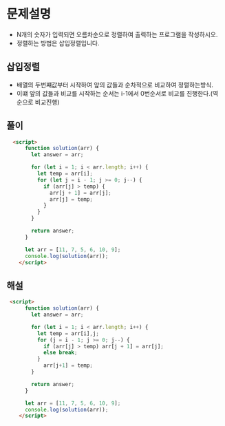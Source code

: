 # 문제설명
- N개의 숫자가 입력되면 오름차순으로 정렬하여 출력하는 프로그램을 작성하시오.
- 정렬하는 방법은 삽입정렬입니다.


## 삽입정렬
- 배열의 두번쨰값부터 시작하여 앞의 값들과 순차적으로 비교하여 정렬하는방식.
- 이떄 앞의 값들과 비교를 시작하는 순서는 i-1에서 0번순서로 비교를 진행한다.(역순으로 비교진행)



## 풀이
```html
  <script>
      function solution(arr) {
        let answer = arr;

        for (let i = 1; i < arr.length; i++) {
          let temp = arr[i];
          for (let j = i - 1; j >= 0; j--) {
            if (arr[j] > temp) {
              arr[j + 1] = arr[j];
              arr[j] = temp;  
            }
          }
        }

        return answer;
      }

      let arr = [11, 7, 5, 6, 10, 9];
      console.log(solution(arr));
    </script>
```


## 해설
```html
 <script>
      function solution(arr) {
        let answer = arr;

        for (let i = 1; i < arr.length; i++) {
          let temp = arr[i],j;
          for (j = i - 1; j >= 0; j--) {
            if (arr[j] > temp) arr[j + 1] = arr[j];
            else break;
          }
            arr[j+1] = temp;
        }

        return answer;
      }

      let arr = [11, 7, 5, 6, 10, 9];
      console.log(solution(arr));
    </script>
```
